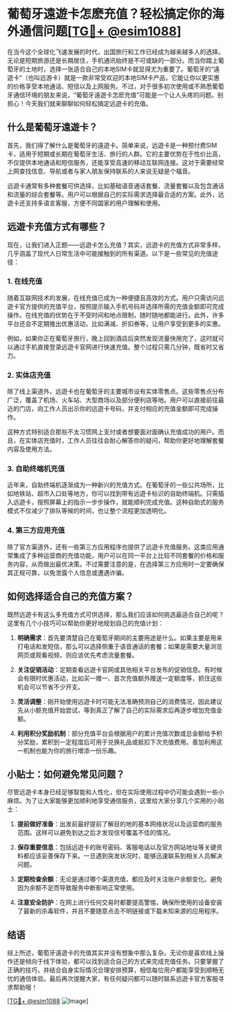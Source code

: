 # 葡萄牙遠遊卡怎麽充值？轻松搞定你的海外通信问题[[TG💪+ @esim1088](https://t.me/s/esim1088)]

在当今这个全球化飞速发展的时代，出国旅行和工作已经成为越来越多人的选择。无论是短期旅游还是长期居住，手机通讯始终是不可或缺的一部分。而当你踏上葡萄牙的土地时，选择一张适合自己的本地SIM卡就显得尤为重要了。葡萄牙的“遠遊卡”（也叫远游卡）就是一款非常受欢迎的本地SIM卡产品，它能让你以更实惠的价格享受本地通话、短信以及上网服务。不过，对于很多初次使用或不熟悉葡萄牙通信环境的朋友来说，“葡萄牙遠遊卡怎麽充值”可能是一个让人头疼的问题。别担心！今天我们就来聊聊如何轻松搞定远遊卡的充值。

## 什么是葡萄牙遠遊卡？

首先，我们得了解什么是葡萄牙的遠遊卡。简单来说，远遊卡是一种预付费SIM卡，适用于短期或长期在葡萄牙生活、旅行的人群。它的主要优势在于性价比高，不仅提供本地通话和短信服务，还能享受高速的移动互联网连接。这对于需要经常上网查找信息、导航或者与家人朋友保持联系的人来说无疑是个福音。

远遊卡通常有多种套餐可供选择，比如基础语音通话套餐、流量套餐以及包含通话和流量的综合套餐等。用户可以根据自己的实际需求选择最合适的方案。此外，远遊卡还支持多语言客服，方便不同国家的用户理解和使用。

## 远遊卡充值方式有哪些？

现在，让我们进入正题——远遊卡怎么充值？其实，远遊卡的充值方式非常多样，几乎涵盖了现代人日常生活中可能接触到的所有渠道。以下是一些常见的充值途径：

### 1. 在线充值

随着互联网技术的发展，在线充值已成为一种便捷且高效的方式。用户只需访问远遊卡官方提供的充值平台，按照提示输入手机号码并选择所需的充值金额即可完成操作。在线充值的优势在于不受时间和地点限制，随时随地都能进行。此外，许多平台还会不定期推出优惠活动，比如满减、折扣券等，让用户享受到更多的实惠。

例如，如果你正在葡萄牙旅行，晚上回到酒店后突然发现流量快用完了，这时就可以通过手机直接登录远遊卡官网进行快速充值。整个过程只需几分钟，既省时又省力。

### 2. 实体店充值

除了线上渠道外，远遊卡也在葡萄牙的主要城市设有实体零售点。这些零售点分布广泛，覆盖了机场、火车站、大型商场以及部分便利店等地。用户可以直接前往最近的门店，向工作人员出示你的远遊卡号码，并支付相应的充值金额即可完成操作。

这种方式特别适合那些不太习惯网上支付或者想要面对面确认充值成功的用户。而且，在实体店充值时，工作人员往往会耐心解答你的疑问，帮助你更好地理解套餐内容及使用方法。

### 3. 自助终端机充值

近年来，自助终端机逐渐成为一种新兴的充值方式。在葡萄牙的一些公共场所，比如地铁站、超市入口处等地方，你可以找到带有远遊卡标识的自助终端机。只需插入远遊卡，按照屏幕上的指示一步步操作，就能顺利完成充值。这种自助式的服务模式不仅减少了排队等候的时间，也让整个流程更加透明化。

### 4. 第三方应用充值

除了官方渠道外，还有一些第三方应用程序也提供了远遊卡充值服务。这类应用通常集成了多种运营商的充值功能，用户可以在同一平台上比较不同套餐的价格和服务内容，从而做出最优决策。不过需要注意的是，在选择第三方应用时一定要确保其正规可靠，以免泄露个人信息或遭遇诈骗。

## 如何选择适合自己的充值方案？

既然远遊卡有这么多充值方式可供选择，那么我们应该如何挑选最适合自己的呢？这里有几个小技巧可以帮助你更好地规划自己的充值计划：

1. **明确需求**：首先要清楚自己在葡萄牙期间的主要用途是什么。如果主要是用来打电话和发短信，那么可以选择侧重于语音通话的套餐；如果是需要大量浏览网页或观看视频，则应该优先考虑流量套餐。

2. **关注促销活动**：定期查看远遊卡官网或其他相关平台发布的促销信息。有时候会有限时优惠活动，比如买一赠一、首次充值额外赠送一定额度等，抓住这些机会可以节省不少开支。

3. **灵活调整**：刚开始使用远遊卡时可能无法准确预测自己的消费情况，因此建议先从小额充值开始尝试，等到真正了解了自己的实际需求后再逐步增加充值金额。

4. **利用积分奖励机制**：部分充值平台会根据用户的累计充值次数或总金额给予积分奖励，累积到一定程度后可用于兑换礼品或抵扣下次充值费用。善加利用这一机制也能为你的旅行增添一份乐趣。

## 小贴士：如何避免常见问题？

尽管远遊卡本身已经足够智能和人性化，但在实际使用过程中仍可能会遇到一些小麻烦。为了让大家能够更加顺利地享受通信服务，这里给大家分享几个实用的小贴士：

1. **提前做好准备**：出发前最好提前了解目的地的基本网络状况以及运营商的服务范围。这样可以避免到达之后才发现信号覆盖不佳的情况。

2. **保存重要信息**：包括远遊卡的账号密码、客服电话以及官方网站地址等关键资料都应该妥善保存下来。一旦遇到突发状况时，能够迅速联系到相关人员解决问题。

3. **定期检查余额**：无论是通过哪个渠道充值，都应及时关注账户余额变化。避免因为余额不足而导致服务中断影响正常使用。

4. **注意安全防护**：在网上进行任何交易时都要提高警惕，确保所使用的设备安装了最新的杀毒软件，并且不要随意点击不明链接或下载未知来源的应用程序。

## 结语

综上所述，葡萄牙遠遊卡的充值其实并没有想象中那么复杂。无论你是喜欢线上操作还是倾向于线下体验，都可以找到适合自己的方式来完成充值任务。只要掌握了正确的技巧，并结合自身实际情况合理安排预算，相信每位用户都能享受到顺畅无忧的通信体验。最后再次提醒大家，有任何疑问都可以随时联系远遊卡官方客服寻求帮助哦！

[[TG💪+ @esim1088](https://t.me/s/esim1088) ![Image](https://i.postimg.cc/4NQfJmqS/Snipaste-2025-05-13-00-14-12.png)]